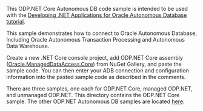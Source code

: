 This ODP.NET Core Autonomous DB code sample is intended to be used with the [Developing .NET Applications for Oracle Autonomous Database tutorial](https://www.oracle.com/technetwork/topics/dotnet/tech-info/default-5032178.html). 

This sample demonstrates how to connect to Oracle Autonomous Database, Including Oracle Autonomous Transaction Processing and 
Autonomous Data Warehouse.

Create a new .NET Core console project, add ODP.NET Core assembly ([Oracle.ManagedDataAccess.Core](https://www.nuget.org/packages/Oracle.ManagedDataAccess.Core/)) from NuGet Gallery, and paste the sample code. You can then enter your ADB connection and configuration information into the pasted sample code as described in the comments.

There are three samples, one each for ODP.NET Core, managed ODP.NET, and unmanaged ODP.NET. This directory contains the 
ODP.NET Core sample. The other ODP.NET Autonomous DB samples are located [here](https://github.com/oracle/dotnet-db-samples/tree/master/samples/autonomous-db).
